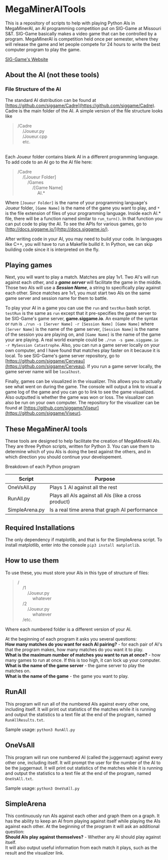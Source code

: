 # MegaMinerAITools
This is a repository of scripts to help with playing Python AIs in MegaMinerAI, an AI programming competition put on SIG-Game at Missouri S&T.  SIG-Game basically makes a video game that can be controlled by a program.  MegaMinerAI is competition held once per semester, where they will release the game and let people compete for 24 hours to write the best computer program to play the game.

[SIG-Game's Website](http://siggame.io/)

## About the AI (not these tools)
### File Structure of the AI
The standard AI distribution can be found at [https://github.com/siggame/Cadre](https://github.com/siggame/Cadre).  Cadre is the main folder of the AI.  A simple version of the file structure looks like
> /Cadre<br>
> &nbsp;&nbsp;&nbsp;&nbsp;/Joueur.py<br>
> &nbsp;&nbsp;&nbsp;&nbsp;/Joueur.cpp<br>
> &nbsp;&nbsp;&nbsp;&nbsp;etc.

<br>
Each Joueur folder contains blank AI in a different programming language.  To add code to an AI go to the AI file here:

> /Cadre<br>
> &nbsp;&nbsp;&nbsp;&nbsp;/[Joueur Folder]<br>
> &nbsp;&nbsp;&nbsp;&nbsp;&nbsp;&nbsp;&nbsp;&nbsp;/Games<br>
> &nbsp;&nbsp;&nbsp;&nbsp;&nbsp;&nbsp;&nbsp;&nbsp;&nbsp;&nbsp;&nbsp;&nbsp;/[Game Name]<br>
> &nbsp;&nbsp;&nbsp;&nbsp;&nbsp;&nbsp;&nbsp;&nbsp;&nbsp;&nbsp;&nbsp;&nbsp;&nbsp;&nbsp;&nbsp;&nbsp;AI.*

Where `[Joueur Folder]` is the name of your programming language's Joueur folder, `[Game Name]` is the name of the game you want to play, and `*` is the file extension of files of your programming language.  Inside each AI.* file, there will be a function named similar to `run_turn()`.  In that function you can put code to play the AI.  To see the APIs for various games, go to [http://docs.siggame.io/](http://docs.siggame.io/).

After writing code in your AI, you may need to build your code.  In languages like C++, you will have to run a Makefile builld it.  In Python, we can skip building code since it is interpreted on the fly.

## Playing games
Next, you will want to play a match.  Matches are play 1v1.  Two AI's will run against each other, and a ***game server*** will facilitate the game in the middle.  Those two AIs will use a ***Session Name***, a string to specifically play against each other.  Since matches are 1v1, you must start two AIs on the same game server and session name for them to battle.

To play your AI in a game you can use the `run` and `testRun` bash script.
`testRun` is the same as `run` except that it pre-specifies the game server to be SIG-Game's game server, **game.siggame.io**.  An example of the syntax or run is `./run -s [Server Name] -r [Session Name] [Game Name]` where `[Server Name]` is the name of the game server, `[Session Name]` is the name of the session you are playing on, and `[Game Name]` is the name of the game your are playing.  A real world example could be `./run -s game.siggame.io -r MySession Catastrophe`.  Also, you can run a game server locally on your own computer, and I have found that matches play faster on it because it is local.  To see SIG-Game's game server repository, go to [https://github.com/siggame/Cerveau](https://github.com/siggame/Cerveau).  If you run a game server locally, the game server name will be `localhost`.

Finally, games can be visualized in the visualizer.  This allows you to actually see what went on during the game.  The console will output a link to visual a game log of the game and you can go to link to see the game visualized.  Also outputted is whether the game was won or loss.  The visualizer can also be run on your own computer.  The repository for the visualizer can be found at [https://github.com/siggame/Viseur](https://github.com/siggame/Viseur).

## These MegaMinerAI tools
These tools are designed to help facilitate the creation of MegaMinerAI AIs.  They are three Python scripts, written for Python 3.  You can use them to determine which of you AIs is doing the best against the others, and in which direction you should continue your developement.

Breakdown of each Python program

| Script         | Purpose                                              |
| -------------- | ---------------------------------------------------- |
| OneVsAll.py    | Plays 1 AI against all the rest                      |
| RunAll.py      | Plays all AIs against all AIs (like a cross product) |
| SimpleArena.py | Is a real time arena that graph AI performance       |

## Required Installations
The only dependency if matplotlib, and that is for the SimpleArena script.
To install matplotlib, enter into the console `pip3 install matplotlib`.

## How to use them

To use these, you must store your AIs in this type of structure of files:

> /<br>
> &nbsp;&nbsp;&nbsp;&nbsp;/1<br>
> &nbsp;&nbsp;&nbsp;&nbsp;&nbsp;&nbsp;&nbsp;&nbsp;/Joueur.py<br>
> &nbsp;&nbsp;&nbsp;&nbsp;&nbsp;&nbsp;&nbsp;&nbsp;&nbsp;&nbsp;&nbsp;&nbsp;whatever<br>
> &nbsp;&nbsp;&nbsp;&nbsp;/2<br>
> &nbsp;&nbsp;&nbsp;&nbsp;&nbsp;&nbsp;&nbsp;&nbsp;/Joueur.py<br>
> &nbsp;&nbsp;&nbsp;&nbsp;&nbsp;&nbsp;&nbsp;&nbsp;&nbsp;&nbsp;&nbsp;&nbsp;whatever<br>
> &nbsp;&nbsp;&nbsp;&nbsp;/etc.<br>

Where each numbered folder is a different version of your AI.

At the beginning of each program it asks you several questions:<br>
**How many matches do you want for each AI pairing?** - for each pair of AI's that the program makes, how many matches do you want it to play.<br>
**What is the maximum number of matches you want to run at once?** - how many games to run at once.  If this is too high, it can lock up your computer.<br>
**What is the name of the game server** - the game server to play the matches on.<br>
**What is the name of the game** - the game you want to play.<br>

## RunAll

This program will run all of the numbered AIs against every other one, including itself.  It will print out statistics of the matches while it is running and output the statistics to a text file at the end of the program, named `RunAllResults.txt`.

Sample usage: `python3 RunAll.py`


## OneVsAll

This program will run one numbered AI (called the juggernaut) against every other one, including itself.  It will prompt the user for the number of the AI to be the juggernaut.  It will print out statistics of the matches while it is running and output the statistics to a text file at the end of the program, named `OneVsAll.txt`.

Sample usage: `python3 OneVsAll.py`

## SimpleArena

This continuously run AIs against each other and graph them on a graph.  It has the ability to keep an AI from playing against itself while playing the AIs against each other.  At the beginning of the program it will ask an additional question:<br>**Should AIs play against themselves?** - Whether any AI should play against itself.<br>It will also output useful information from each match it plays, such as the result and the visualizer link.
